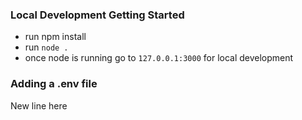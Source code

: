 ### Local Development Getting Started
- run npm install
- run `node .` 
- once node is running go to `127.0.0.1:3000` for local development

### Adding a .env file

New line here